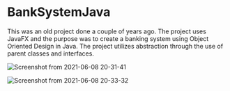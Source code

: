 # BankSystemJava
This was an old project done a couple of years ago. The project uses JavaFX and the purpose was to create a banking system using Object Oriented Design in Java. The project utilizes abstraction through the use of parent classes and interfaces.

![Screenshot from 2021-06-08 20-31-41](https://user-images.githubusercontent.com/52585921/121274533-b14b0500-c898-11eb-8600-da1db7bfe1ae.png)

![Screenshot from 2021-06-08 20-33-32](https://user-images.githubusercontent.com/52585921/121274593-d8a1d200-c898-11eb-82d7-72fe1eb1ca04.png)
